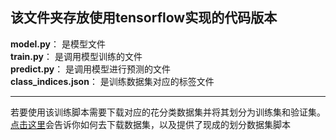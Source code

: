 ## 该文件夹存放使用tensorflow实现的代码版本
**model.py**： 是模型文件  
**train.py**： 是调用模型训练的文件    
**predict.py**： 是调用模型进行预测的文件  
**class_indices.json**： 是训练数据集对应的标签文件   

------
若要使用该训练脚本需要下载对应的花分类数据集并将其划分为训练集和验证集。   
[点击这里](../data_set/README.md)会告诉你如何去下载数据集，以及提供了现成的划分数据集脚本  